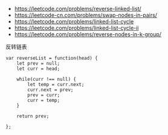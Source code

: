 * https://leetcode.com/problems/reverse-linked-list/
* https://leetcode-cn.com/problems/swap-nodes-in-pairs/
* https://leetcode.com/problems/linked-list-cycle
* https://leetcode.com/problems/linked-list-cycle-ii
* https://leetcode.com/problems/reverse-nodes-in-k-group/


反转链表
```
var reverseList = function(head) {
    let prev = null;
    let curr = head;

    while(curr !== null) {
        let temp = curr.next;
        curr.next = prev;
        prev = curr;
        curr = temp;
    }

    return prev;

};
```